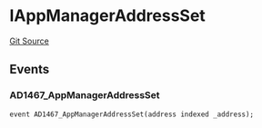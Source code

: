 # IAppManagerAddressSet
[Git Source](https://github.com/thrackle-io/tron/blob/c8d7d0c68b3a2cdcb9e6e4cb41159f2dda90a8b6/src/common/IEvents.sol)


## Events
### AD1467_AppManagerAddressSet

```solidity
event AD1467_AppManagerAddressSet(address indexed _address);
```

